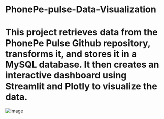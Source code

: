 # PhonePe-pulse-Data-Visualization

# This project retrieves data from the PhonePe Pulse Github repository, transforms it, and stores it in a MySQL database. It then creates an interactive dashboard using Streamlit and Plotly to visualize the data.

![image](https://github.com/Raguldesire/PhonePe-pulse-Data-Visualization/assets/136821041/6cb11a23-4798-4462-91a3-c0bc7193d3c7)
